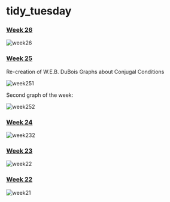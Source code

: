 # tidy_tuesday 
### [Week 26](https://github.com/tch8/tidy_tuesday/blob/main/Tidy%20Tuesday%20Week%2026.Rmd)

![week26](https://user-images.githubusercontent.com/85037863/123175119-3c0e3100-d44f-11eb-84ad-1345b04f077f.png)


### [Week 25](https://github.com/tch8/tidy_tuesday/blob/main/Tidy%20Tuesday%20Week%2025.Rmd)
Re-creation of W.E.B. DuBois Graphs about Conjugal Conditions 

![week251](https://user-images.githubusercontent.com/85037863/122248729-469c5980-ce96-11eb-8d75-6ec52ea85f1b.png)


Second graph of the week: 

![week252](https://user-images.githubusercontent.com/85037863/122461475-66f51280-cf81-11eb-9db2-af0f505e7de4.png)

### [Week 24](https://github.com/tch8/tidy_tuesday/blob/main/Tidy%20Tuesday%20Week%2024.Rmd) 

![week232](https://user-images.githubusercontent.com/85037863/121379456-0840f080-c912-11eb-8b7c-78501bb5d5e6.png)


### [Week 23](https://github.com/tch8/tidy_tuesday/blob/main/Tidy%20Tuesday%20Week%2023.Rmd)

![week22](https://user-images.githubusercontent.com/85037863/121379591-2dcdfa00-c912-11eb-8619-07ef6fa6a7a0.png)


### [Week 22](https://github.com/tch8/tidy_tuesday/blob/main/Tidy%20Tuesday%20Week%2022.Rmd)

![week21](https://user-images.githubusercontent.com/85037863/121380016-8ac9b000-c912-11eb-88d9-a1801c244896.png)
